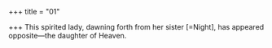 +++
title = "01"

+++
This spirited lady, dawning forth from her sister [=Night],
has appeared opposite—the daughter of Heaven.